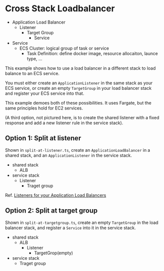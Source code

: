 # Cross Stack Loadbalancer

- Application Load Balancer
  - Listener
    - Target Group
      - Service
- Service
  - ECS Cluster: logical group of task or service
    - Task Definition: define docker image, resource allocaiton, launce type, ...

This example shows how to use a load balancer in a different
stack to load balance to an ECS service.

You must either create an `ApplicationListener` in the same stack as your
ECS service, or create an empty `TargetGroup` in your load balancer stack
and register your ECS service into that.

This example demoes both of these possibilities. It uses Fargate,
but the same principles hold for EC2 services.

(A third option, not pictured here, is to create the shared listener
with a fixed response and add a new listener rule in the service stack).

## Option 1: Split at listener

Shown in `split-at-listener.ts`, create an `ApplicationLoadBalancer`
in a shared stack, and an `ApplicationListener` in the service stack.

- shared stack
  - ALB
- service stack
  - Listener
    - Traget group

Ref. [Listeners for your Application Load Balancers](https://docs.aws.amazon.com/ja_jp/elasticloadbalancing/latest/application/load-balancer-listeners.html)

## Option 2: Split at target group

Shown in `split-at-targetgroup.ts`, create an empty `TargetGroup` in the load
balancer stack, and register a `Service` into it in the service stack.

- shared stack
  - ALB
    - Listener
      - TargetGrop(empty)
- service stack
  - Traget group
